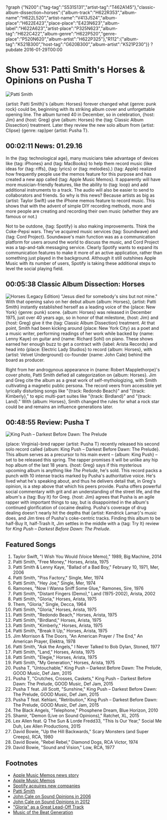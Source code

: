 ?graph {"N200":{"tag-tag":"S531S131","artist-tag":"T462A145"},"classic-album-dissection~horses":{"album-track":"H622R353","album-name":"H622L520","artist-name":"V413J524","album-place":"H622E423","place-place":"E423N623","album-label":"H622A623","artist-place":"P325N623","album-tag":"H622C422","album-genre":"H622P520","genre-place":"P520N620","album-artist":"H622P325"},"R112":{"album-tag":"K521B300","host-tag":"G620B300","album-artist":"K521P230"}}
?pubdate 2016-01-29T00:00

# Show 531: Patti Smith's Horses & Opinions on Pusha T

![Patti Smith](//static.soundopinions.org/images/2016/pattismith_web.jpg)

{artist: Patti Smith}'s {album: Horses} forever changed what {genre: punk rock} could be, beginning with its striking album cover and unforgettable opening line. The album turned 40 in December, so in celebration, {host: Jim} and {host: Greg} give {album: Horses} the {tag: Classic Album Dissection} treatment. Later they review the new solo album from {artist: Clipse} {genre: rap}per {artist: Pusha T}.


## 00:02:11 News: 01.29.16

In the {tag: technological age}, many musicians take advantage of devices like {tag: iPhones} and {tag: MacBooks} to help them record music (like ideas for {tag: riffs}, {tag: lyrics} or {tag: melodies}.) {tag: Apple} realized how frequently people use the memos feature for this purpose and has created a new app called {tag: Apple Music Memos}. It apparently will have more musician-friendly features, like the ability to {tag: loop} and add additional instruments to a track. The audio will also be easier to send to collaborators and friends. So why is this news? Because artists as big as {artist: Taylor Swift} use the iPhone memos feature to record music. This shows that with the advent of simple DIY recording methods, more and more people are creating and recording their own music (whether they are famous or not.)

Not to be outdone, {tag: Spotify} is also making improvements. Think the Coke-Pepsi wars. They've acquired music services {tag: Soundwave} and {tag: Cord Project}. Soundwave's main function was as a communication platform for users around the world to discuss the music, and Cord Project was a tap-and-talk messaging service. Clearly Spotify wants to expand its communication features to make it more of an active application, rather than something just played in the background. Although it still outshines Apple Music with its number of users, Spotify is taking these additional steps to level the social playing field. 

## 00:05:38 Classic Album Dissection: Horses
![Horses (Legacy Edition)](http://is1.mzstatic.com/image/thumb/Music/v4/30/0e/02/300e0262-4b18-cbd7-53c9-9a88d9d5b141/source/600x600bb.jpg "13762/266367955")
"Jesus died for somebody's sins but not mine." With that opening salvo on her debut album {album: Horses}, {artist: Patti Smith} instantly established herself as a leading voice of the {place: New York} {genre: punk} scene. {album: Horses} was released in December 1975, just over 40 years ago, so in honor of that milestone, {host: Jim} and {host: Greg} give it the {tag: Classic Album Dissection} treatment. At that point, Smith had been kicking around {place: New York City} as a poet and a music writer, performing readings of her work while backed by {name: Lenny Kaye} on guitar and {name: Richard Sohl} on piano. These shows earned her enough buzz to get a contract with {label: Arista Records} and head into {place: Electric Lady Studios} to record {album: Horses}, with {artist: Velvet Underground} co-founder {name: John Cale} behind the board as producer.

Right from her androgynous appearance in {name: Robert Mapplethorpe}'s cover photo, Patti Smith defied all categorization on {album: Horses}. Jim and Greg cite the album as a great work of self-mythologizing, with Smith cultivating a magnetic public persona. The record veers from accessible yet lyrically disturbing songs like "{track: Redondo Beach}" and "{track: Kimberly}," to epic multi-part suites like "{track: Birdland}" and "{track: Land}." With {album: Horses}, Smith changed the rules for what a rock star could be and remains an influence generations later.

## 00:48:55 Review: Pusha T
![King Push – Darkest Before Dawn: The Prelude](http://is5.mzstatic.com/image/thumb/Music49/v4/8b/9e/ec/8b9eec3a-ae25-afd2-d40a-32b9ed47e5b8/source/600x600bb.jpg "682277/1064747274")
    
{place: Virginia}-bred rapper {artist: Pusha T} recently released his second solo record called {album: King Push – Darkest Before Dawn: The Prelude}. This album serves as a precursor to his main event – {album: King Push} – set to be released this spring. The rapper promises it will be unlike any hip hop album of the last 18 years. 
{host: Greg} says if this mysterious upcoming album is anything like *The Prelude*, he's sold. This record packs a punch with 10 intense tracks marked by Pusha's authoritative voice. He's lived what he's speaking about, and thus he delivers detail that, in Greg's opinion, is a step above that which his peers provide. Pusha offers powerful social commentary with grit and an understanding of the street life, and the album's a {tag: Buy It} for Greg. {host: Jim} agrees that Pusha is an agile rapper with important things to say, but is disappointed in the album's continued glorification of cocaine dealing. Pusha's coverage of drug dealing doesn't nearly hit the depths that {artist: Kendrick Lamar}'s music does, and Jim tires of Pusha's coke-centric tracks. Finding this album to be half-Buy It, half-Trash It, Jim settles in the middle with a {tag: Try It} review for *King Push – Darkest Before Dawn: The Prelude*. 



## Featured Songs

1. Taylor Swift, "I Wish You Would (Voice Memo)," 1989, Big Machine, 2014 
1. Patti Smith, "Free Money," Horses, Arista, 1975 
1. Patti Smith & Lenny Kaye, "Ballad of a Bad Boy," February 10, 1971, Mer, 2006 
1. Patti Smith, "Piss Factory," Single, Mer, 1974 
1. Patti Smith, "Hey Joe," Single, Mer, 1974 
1. Ramones, "Now I Wanna Sniff Some Glue," Ramones, Sire, 1976 
1. Patti Smith, "Distant Fingers (Demo)," Land (1975-2002), Arista, 2002 
1. Patti Smith, "Gloria," Horses, Arista, 1975 
1. Them, "Gloria," Single, Decca, 1964 
1. Patti Smith, "Gloria," Horses, Arista, 1975 
1. Patti Smith, "Redondo Beach," Horses, Arista, 1975 
1. Patti Smith, "Birdland," Horses, Arista, 1975 
1. Patti Smith, "Kimberly," Horses, Arista, 1975 
1. Patti Smith, "Break It Up," Horses, Arista, 1975 
1. Jim Morrison & The Doors, "An American Prayer / The End," An American Prayer, Elektra, 1978 
1. Patti Smith, "Ask the Angels," I Never Talked to Bob Dylan, Stoned, 1977 
1. Patti Smith, "Land," Horses, Arista, 1975 
1. Patti Smith, "Elegie," Horses, Arista, 1975 
1. Patti Smith, "My Generation," Horses, Arista, 1975 
1. Pusha T, "Untouchable," King Push – Darkest Before Dawn: The Prelude, GOOD Music, Def Jam, 2015 
1. Pusha T, "Crutches, Crosses, Caskets," King Push – Darkest Before Dawn: The Prelude, GOOD Music, Def Jam, 2015 
1. Pusha T feat. Jill Scott, "Sunshine," King Push – Darkest Before Dawn: The Prelude, GOOD Music, Def Jam, 2015 
1. Pusha T feat. Kehlani, "Retribution," King Push – Darkest Before Dawn: The Prelude, GOOD Music, Def Jam, 2015 
1. The Black Angels, "Telephone," Phosphene Dream, Blue Horizon, 2010 
1. Shamir, "Demon (Live on Sound Opinions)," Ratchet, XL, 2015 
1. Lex Allen feat. Q The Sun & Lorde Fredd33, "This Is Our Year," Social Me Duh, Lex Allen Productions, 2015  
1. David Bowie, "Up the Hill Backwards," Scary Monsters (and Super Creeps), RCA, 1980 
1. David Bowie, "Rebel Rebel," Diamond Dogs, RCA Victor, 1974  
1. David Bowie, "Sound and Vision," Low, RCA, 1977  







## Footnotes
- [Apple Music Memos news story](http://www.wired.com/2016/01/apple-music-memos-garageband/)
- [Apple Music Memos](http://www.apple.com/music-memos/)
- [Spotify acquires new companies](http://www.pastemagazine.com/articles/2016/01/spotify-acquires-two-companies-looks-to-alter-user.html)
- [Patti Smith](http://www.pattismith.net/)
- [John Cale on Sound Opinions in 2006](/show/1)
- [John Cale on Sound Opinions in 2012](/show/363)
- ["Gloria" as a Great Lead-Off Track](/show/92)
- [Music of the Beat Generation](/show/398)
